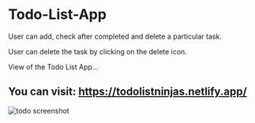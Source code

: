 # Todo-List-App

User can add, check after completed and delete a particular task.

User can delete the task by clicking on the delete icon.

View of the Todo List App...

## You can visit: https://todolistninjas.netlify.app/


![todo screenshot](https://user-images.githubusercontent.com/18380165/213927289-dccd5e45-88cc-4dd9-8ea9-72fcc8f00c01.jpg)
